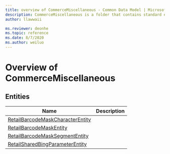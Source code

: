 ```yaml
---
title: overview of CommerceMiscellaneous - Common Data Model | Microsoft Docs
description: CommerceMiscellaneous is a folder that contains standard entities related to the Common Data Model.
author: llawwaii

ms.reviewer: deonhe
ms.topic: reference
ms.date: 8/7/2020
ms.author: weiluo
---
```


# Overview of CommerceMiscellaneous


## Entities

|Name|Description|
|---|---|
|[RetailBarcodeMaskCharacterEntity](RetailBarcodeMaskCharacterEntity.md)||
|[RetailBarcodeMaskEntity](RetailBarcodeMaskEntity.md)||
|[RetailBarcodeMaskSegmentEntity](RetailBarcodeMaskSegmentEntity.md)||
|[RetailSharedBingParameterEntity](RetailSharedBingParameterEntity.md)||
